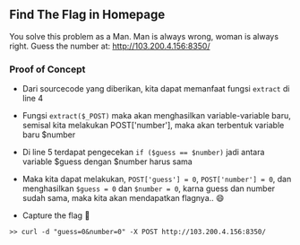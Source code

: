 ## Find The Flag in Homepage
You solve this problem as a Man. Man is always wrong, woman is always right. Guess the number at: http://103.200.4.156:8350/

### Proof of Concept
- Dari sourcecode yang diberikan, kita dapat memanfaat fungsi ``extract`` di line 4
- Fungsi ``extract($_POST)`` maka akan menghasilkan variable-variable baru, semisal kita melakukan POST['number'], maka akan terbentuk variable baru $number
- Di line 5 terdapat pengecekan ``if ($guess == $number)`` jadi antara variable $guess dengan $number harus sama
- Maka kita dapat melakukan, ``POST['guess'] = 0``, ``POST['number'] = 0``, dan menghasilkan ``$guess = 0`` dan ``$number = 0``, karna guess dan number sudah sama, maka kita akan mendapatkan flagnya.. :smile:

- Capture the flag :triangular_flag_on_post:
```
>> curl -d "guess=0&number=0" -X POST http://103.200.4.156:8350/
```